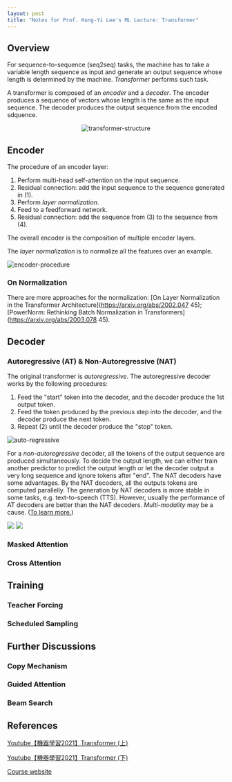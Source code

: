 ```yaml
---
layout: post
title: "Notes for Prof. Hung-Yi Lee's ML Lecture: Transformer"
---
```


## Overview

For sequence-to-sequence (seq2seq) tasks, the machine has to take a variable length sequence as input and generate an output sequence whose length is determined by the machine. *Transformer* performs such task.

A transformer is composed of an *encoder* and a *decoder*. The encoder produces a sequence of vectors whose  length is the same as the input sequence. The decoder produces the output sequence from the encoded sdquence.

<p align="center">
    <img src="https://baliuzeger.github.io/sjl/assets/images/HYL_ML_transformer/transformer-structure.png" alt="transformer-structure" style="width:45a0px;"/>
</p>

## Encoder

The procedure of an encoder layer:
1. Perform multi-head self-attention on the input sequence.
2. Residual connection: add the input sequence to the sequence generated in (1).
3. Perform *layer normalization*.
4. Feed to a feedforward network.
5. Residual connection: add the sequence from (3) to the sequence from (4).

The overall encoder is the composition of multiple encoder layers.

The *layer normalization* is to normalize all the features over an example.

![encoder-procedure](https://baliuzeger.github.io/sjl/assets/images/HYL_ML_transformer/encoder-procedure.png)

### On Normalization

There are more approaches for the normalization: [On Layer Normalization in the Transformer Architecture](https://arxiv.org/abs/2002.047 45); [PowerNorm: Rethinking Batch Normalization in Transformers](https://arxiv.org/abs/2003.078 45).

## Decoder

### Autoregressive (AT) & Non-Autoregressive (NAT)

The original transformer is *autoregressive*. The autoregressive decoder works by the following procedures:

1. Feed the "start" token into the decoder, and the decoder produce the 1st output token.
2. Feed the token produced by the previous step into the decoder, and the decoder produce the next token.
3. Repeat (2) until the decoder produce the "stop" token.

![auto-regressive](https://baliuzeger.github.io/sjl/assets/images/HYL_ML_transformer/auto-regressive.png)

For a *non-autoregressive* decoder, all the tokens of the output sequence are produced simultaneously. To decide the output length, we can either train another predictor to predict the output length or let the decoder output a very long sequence and ignore tokens after "end". The NAT decoders have some advantages. By the NAT decoders, all the outputs tokens are computed parallelly. The generation by NAT decoders is more stable in some tasks, e.g. text-to-speech (TTS). However, usually the performance of AT decoders are better than the NAT decoders. *Multi-modality* may be a cause. ([To learn more.](https://youtu.be/jvyKmU4OM3c))

![](https://baliuzeger.github.io/sjl/assets/images/HYL_ML_transformer/.png)
![](https://baliuzeger.github.io/sjl/assets/images/HYL_ML_transformer/.png)


### Masked Attention

### Cross Attention

## Training

### Teacher Forcing

### Scheduled Sampling

## Further Discussions

### Copy Mechanism

### Guided Attention

### Beam Search


## References

[Youtube【機器學習2021】Transformer (上)](https://youtu.be/n9TlOhRjYoc)

[Youtube【機器學習2021】Transformer (下)](https://youtu.be/N6aRv06iv2g)

[Course website](http://speech.ee.ntu.edu.tw/~tlkagk/courses_ML17_2.html)
